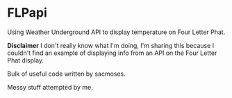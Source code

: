 # FLPapi
Using Weather Underground API to display temperature on Four Letter Phat.

**Disclaimer** I don't really know what I'm doing, I'm sharing this because I couldn't find an example of displaying info from an API on the Four Letter Phat display.

Bulk of useful code written by sacmoses.

Messy stuff attempted by me.
